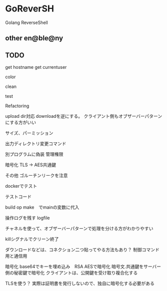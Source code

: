# GoReverSH
Golang ReverseShell

## other en@ble@ny

## TODO
get hostname
get currentuser

color

clean

test

Refactoring

upload
    dir対応
    downloadを逆にする。
    クライアント側もオブザーバーパターンにする方がいい

サイズ、パーミッション

出力ディレクトリ変更コマンド


別プログラムに偽装
管理権限


暗号化
TLS -> AES共通鍵


その他
ゴルーチンリークを注意

dockerでテスト

テストコード

build op make　でmainの変数に代入

操作ログを残す
logfile

チャネルを使って、オブザーバーパターンで処理を分ける方がわかりやすい

killシグナルでクリーン終了

ダウンロードなどは、コネクション二つ貼ってやる方法もあり？
制御コマンド用と通信用

暗号化
base64でキーを埋め込み　RSA AESで暗号化
暗号文.共通鍵をサーバー側の秘密鍵で暗号化
クライアントは、公開鍵を受け取り複合化する

TLSを使う？
実際は証明書を発行しないので、独自に暗号化する必要がある